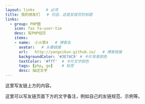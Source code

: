 ```yaml
---
layout: links     # 必须
title: 我的朋友们   # 可选，这是友链页的标题
links:
  - group: PHP圈
    icon: fas fa-user-tie
    desc: 有PHP经历
    items:
    - name:  小火箭4   # 博客名
      avatar:   # 头像链接
      url:   http://yangxikun.github.io/   # 博客链接
      backgroundColor: '#3E74C9' # 卡片背景颜色
      textColor: '#fff'  # 卡片文字颜色
      tags: [php, go]    # 标签
      desc: 描述文字
---
```


这里写友链上方的内容。

<!-- more -->

这里可以写友链页面下方的文字备注，例如自己的友链规范、示例等。